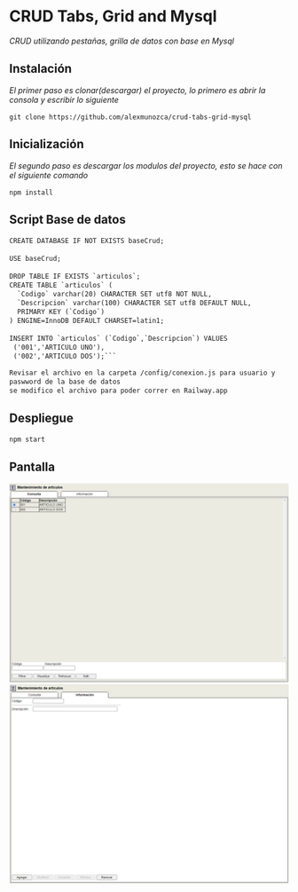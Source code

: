 # CRUD Tabs, Grid and Mysql

_CRUD utilizando pestañas, grilla de datos con base en Mysql_

## Instalación

_El primer paso es clonar(descargar) el proyecto, lo primero es abrir la consola y escribir lo siguiente_

```
git clone https://github.com/alexmunozca/crud-tabs-grid-mysql
```

## Inicialización

_El segundo paso es descargar los modulos del proyecto, esto se hace con el siguiente comando_

```
npm install
```

## Script Base de datos 

```
CREATE DATABASE IF NOT EXISTS baseCrud;

USE baseCrud;

DROP TABLE IF EXISTS `articulos`;
CREATE TABLE `articulos` (
  `Codigo` varchar(20) CHARACTER SET utf8 NOT NULL,
  `Descripcion` varchar(100) CHARACTER SET utf8 DEFAULT NULL,
  PRIMARY KEY (`Codigo`)
) ENGINE=InnoDB DEFAULT CHARSET=latin1;

INSERT INTO `articulos` (`Codigo`,`Descripcion`) VALUES 
 ('001','ARTICULO UNO'),
 ('002','ARTICULO DOS');```
```
```
Revisar el archivo en la carpeta /config/conexion.js para usuario y paswword de la base de datos
se modifico el archivo para poder correr en Railway.app
```

## Despliegue

```
npm start
```

## Pantalla

![](/public/images/Pantalla1.png)
![](/public/images/Pantalla2.png)
